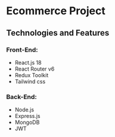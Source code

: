 # Ecommerce Project

## Technologies and Features

### Front-End:
* React.js 18
* React Router v6
* Redux Toolkit
* Tailwind css

### Back-End:
* Node.js
* Express.js
* MongoDB
* JWT

